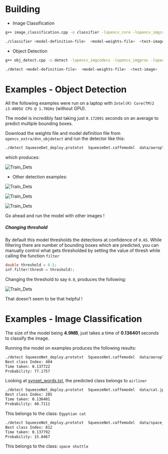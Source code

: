 # Building

- Image Classification
```bash
g++ image_classification.cpp -o classifier -lopencv_core -lopencv_imgcodecs -lopencv_dnn

./classifier <model-definition-file>  <model-weights-file>  <test-image>
```

- Object Detection

```bash
g++ obj_detect.cpp -o detect -lopencv_imgcodecs -lopencv_imgproc -lopencv_dnn -lopencv_dnn_objdetect -lopencv_core -lopencv_highgui

./detect <model-definition-file>  <model-weights-file>  <test-image>
```
# Examples - Object Detection

All the following examples were run on a laptop with `Intel(R) Core(TM)2 i3-4005U CPU @ 1.70GHz` (without GPU).

The model is incredibly fast taking just `0.172091` seconds on an average to predict multiple bounding boxes.

Download the weights file and model definition file from `opencv_extra/dnn_objdetect` and run the detector like this:

```bash
./detect SqueezeDet_deploy.prototxt  SqueezeDet.caffemodel  data/aeroplane.jpg
```

which produces:

![Train_Dets](https://github.com/kvmanohar22/opencv_contrib/blob/GSoC17_dnn_objdetect/modules/dnn_objdetect/sample/data/aero_det.png?raw=true)

- Other detection examples:

![Train_Dets](https://github.com/kvmanohar22/opencv_contrib/blob/GSoC17_dnn_objdetect/modules/dnn_objdetect/sample/data/bus_det.png?raw=true)

![Train_Dets](https://github.com/kvmanohar22/opencv_contrib/blob/GSoC17_dnn_objdetect/modules/dnn_objdetect/sample/data/cat_det.png?raw=true)

![Train_Dets](https://github.com/kvmanohar22/opencv_contrib/blob/GSoC17_dnn_objdetect/modules/dnn_objdetect/sample/data/person_multi_det.png?raw=true)

Go ahead and run the model with other images !


##### Changing threshold

By default this model thresholds the detections at confidence of `0.65`. While filtering there are number of bounding boxes which are predicted, you can manually control what gets thresholded by setting the value of thresh while calling the function `filter`

```cpp
double threshold = 0.5;
inf.filter(thresh = threshold);
```

Changing the threshold to say `0.0`, produces the following:

![Train_Dets](https://github.com/kvmanohar22/opencv_contrib/blob/GSoC17_dnn_objdetect/modules/dnn_objdetect/sample/data/aero_thresh_det.jpg?raw=true)

That doesn't seem to be that helpful !

# Examples - Image Classification

The size of the model being **4.9MB**, just takes a time of **0.136401** seconds to classify the image.

Running the model on examples produces the following results:

```bash
./detect SqueezeNet_deploy.prototxt  SqueezeNet.caffemodel  data/aeroplane.jpg
Best class Index: 404
Time taken: 0.137722
Probability: 77.1757
```
Looking at [synset_words.txt](https://raw.githubusercontent.com/opencv/opencv/master/samples/data/dnn/synset_words.txt), the predicted class belongs to `airliner`


```bash
./detect SqueezeNet_deploy.prototxt  SqueezeNet.caffemodel  data/cat.jpg
Best class Index: 285
Time taken: 0.136401
Probability: 40.7111
```

This belongs to the class: `Egyptian cat`

```bash
./detect SqueezeNet_deploy.prototxt  SqueezeNet.caffemodel  data/space_shuttle.jpg
Best class Index: 812
Time taken: 0.137792
Probability: 15.8467
```

This belongs to the class: `space shuttle`
